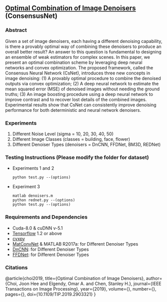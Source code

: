 ## [Optimal Combination of Image Denoisers](https://arxiv.org/abs/1711.06712) (ConsensusNet)

### Abstract

Given a set of image denoisers, each having a different denoising capability, is there a provably optimal way of combining these denoisers to produce an overall better result? An answer to this question is fundamental to designing an ensemble of weak estimators for complex scenes. In this paper, we present an optimal combination scheme by leveraging deep neural networks and convex optimization. The proposed framework, called the Consensus Neural Network (CsNet), introduces three new concepts in image denoising: (1) A provably optimal procedure to combine the denoised outputs via convex optimization; (2) A deep neural network to estimate the mean squared error (MSE) of denoised images without needing the ground truths; (3) An image boosting procedure using a deep neural network to improve contrast and to recover lost details of the combined images. Experimental results show that CsNet can consistently improve denoising performance for both deterministic and neural network denoisers.


### Experiments
1. Different Noise Level (sigma = 10, 20, 30, 40, 50)
2. Different Image Classes (classes = building, face, flower)
3. Different Denoiser Types (denoisers = DnCNN, FFDNet, BM3D, REDNet)


### Testing Instructions (Please modify the folder for dataset)
- Experiments 1 and 2
  ```
  python test.py --(options)
  ```
- Experiment 3
  ```
  matlab denoisers.m
  python rednet.py --(options)
  python test.py --(options)
  ```

### Requirements and Dependencies
- Cuda-8.0 & cuDNN v-5.1
- [Tensorflow](https://www.tensorflow.org/) 1.2 or above
- [cvxpy](https://www.cvxpy.org/)
- [MatConvNet](http://www.vlfeat.org/matconvnet/) & MATLAB R2017a: for Different Denoiser Types
- [DnCNN](https://github.com/cszn/DnCNN): for Different Denoiser Types 
- [FFDNet](https://github.com/cszn/FFDNet): for Different Denoiser Types


### Citations
@article{choi2019,
  title={Optimal Combination of Image Denoisers},
  author={Choi, Joon Hee and Elgendy, Omar A. and Chen, Stanley H.},
  journal={IEEE Transactions on Image Processing},
  year={2019},
  volume={}, 
  number={}, 
  pages={},
  doi={10.1109/TIP.2019.2903321}
}
